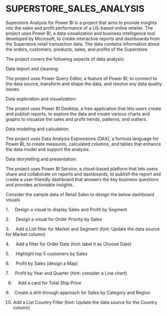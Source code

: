 # SUPERSTORE_SALES_ANALYSIS

Superstore Analysis for Power BI is a project that aims to provide insights into the sales and profit performance of a US-based online retailer. The project uses Power BI, a data visualization and business intelligence tool developed by Microsoft, to create interactive reports and dashboards from the Superstore retail transaction data. The data contains information about the orders, customers, products, sales, and profits of the Superstore. 

The project covers the following aspects of data analysis:

Data import and cleaning: 

The project uses Power Query Editor, a feature of Power BI, to connect to the data source, transform and shape the data, and resolve any data quality issues.

Data exploration and visualization: 

The project uses Power BI Desktop, a free application that lets users create and publish reports, to explore the data and create various charts and graphs to visualize the sales and profit trends, patterns, and outliers.

Data modeling and calculation: 

The project uses Data Analysis Expressions (DAX), a formula language for Power BI, to create measures, calculated columns, and tables that enhance the data model and support the analysis.

Data storytelling and presentation: 

The project uses Power BI Service, a cloud-based platform that lets users share and collaborate on reports and dashboards, to publish the report and create a user-friendly dashboard that answers the key business questions and provides actionable insights.

 Consider the sample data of Retail Sales to design the below dashboard visuals
 
1.     Design a visual to display Sales and Profit by Segment

2.     Design a visual for Order Priority by Sales

3.     Add a List filter for Market and Segment (hint: Update the data source for Market column)

4.     Add a filter for Order Date (hint: label it as Choose Date)

5.     Highlight top 5 customers by Sales

6.     Profit by Sales (design a Map)

7.     Profit by Year and Quarter (hint: consider a Line chart)

8.     Add a card for Total Ship Price

9.     Create a drill-through approach for Sales by Category and Region

10.    Add a List Country Filter (hint: Update the data source for the Country column)

